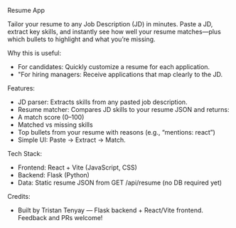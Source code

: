 Resume App

Tailor your resume to any Job Description (JD) in minutes. Paste a JD, extract key skills, and instantly see how well your resume matches—plus which bullets to highlight and what you’re missing.

Why this is useful:
- For candidates: Quickly customize a resume for each application.
- "For hiring managers: Receive applications that map clearly to the JD.

Features:
- JD parser: Extracts skills from any pasted job description.
- Resume matcher: Compares JD skills to your resume JSON and returns:
- A match score (0–100)
- Matched vs missing skills
- Top bullets from your resume with reasons (e.g., “mentions: react”)
- Simple UI: Paste → Extract → Match.

Tech Stack:
- Frontend: React + Vite (JavaScript, CSS)
- Backend: Flask (Python)
- Data: Static resume JSON from GET /api/resume (no DB required yet)

Credits:
- Built by Tristan Tenyay — Flask backend + React/Vite frontend.
Feedback and PRs welcome!
